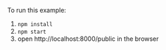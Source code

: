 
To run this example:

1. `npm install`
2. `npm start`
3. open http://localhost:8000/public in the browser
